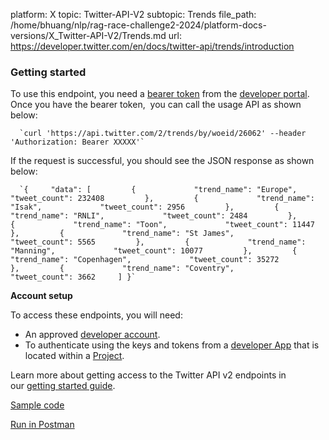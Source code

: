 platform: X
topic: Twitter-API-V2
subtopic: Trends
file_path: /home/bhuang/nlp/rag-race-challenge2-2024/platform-docs-versions/X_Twitter-API-V2/Trends.md
url: https://developer.twitter.com/en/docs/twitter-api/trends/introduction


### Getting started

To use this endpoint, you need a [bearer token](https://developer.twitter.com/en/docs/authentication/oauth-2-0/application-only) from the [developer portal](https://developer.twitter.com/en/portal/dashboard). Once you have the bearer token,  you can call the usage API as shown below:

      `curl 'https://api.twitter.com/2/trends/by/woeid/26062' --header 'Authorization: Bearer XXXXX'` 
    

If the request is successful, you should see the JSON response as shown below:

      `{     "data": [         {             "trend_name": "Europe",             "tweet_count": 232408         },         {             "trend_name": "Isak",             "tweet_count": 2956         },         {             "trend_name": "RNLI",             "tweet_count": 2484         },         {             "trend_name": "Toon",             "tweet_count": 11447         },         {             "trend_name": "St James",             "tweet_count": 5565         },         {             "trend_name": "Manning",             "tweet_count": 10077         },         {             "trend_name": "Copenhagen",             "tweet_count": 35272         },         {             "trend_name": "Coventry",             "tweet_count": 3662     ] }`
    

**Account setup**

To access these endpoints, you will need:

* An approved [developer account](https://developer.twitter.com/en/portal/petition/essential/basic-info).
* To authenticate using the keys and tokens from a [developer App](https://developer.twitter.com/en/docs/apps) that is located within a [Project](https://developer.twitter.com/en/docs/projects). 

Learn more about getting access to the Twitter API v2 endpoints in our [getting started guide](https://developer.twitter.com/en/docs/twitter-api/getting-started/getting-access-to-the-twitter-api).

[Sample code](https://github.com/twitterdev/Twitter-API-v2-sample-code)

[Run in Postman](https://t.co/twitter-api-postman)